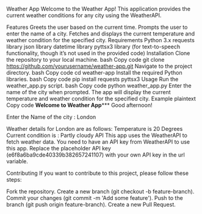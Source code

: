 
Weather App
Welcome to the Weather App! This application provides the current weather conditions for any city using the WeatherAPI.

Features
Greets the user based on the current time.
Prompts the user to enter the name of a city.
Fetches and displays the current temperature and weather condition for the specified city.
Requirements
Python 3.x
requests library
json library
datetime library
pyttsx3 library (for text-to-speech functionality, though it’s not used in the provided code)
Installation
Clone the repository to your local machine.
bash
Copy code
git clone https://github.com/yourusername/weather-app.git
Navigate to the project directory.
bash
Copy code
cd weather-app
Install the required Python libraries.
bash
Copy code
pip install requests pyttsx3
Usage
Run the weather_app.py script.
bash
Copy code
python weather_app.py
Enter the name of the city when prompted.
The app will display the current temperature and weather condition for the specified city.
Example
plaintext
Copy code
********************Welcome to Weather App***********************
Good afternoon!

Enter the Name of the city : London

Weather details for London are as follows:
Temperature is 20 Degrees
Current condition is : Partly cloudy
API
This app uses the WeatherAPI to fetch weather data. You need to have an API key from WeatherAPI to use this app. Replace the placeholder API key (e6f8a6ba9cde40339b382657241107) with your own API key in the url variable.

Contributing
If you want to contribute to this project, please follow these steps:

Fork the repository.
Create a new branch (git checkout -b feature-branch).
Commit your changes (git commit -m 'Add some feature').
Push to the branch (git push origin feature-branch).
Create a new Pull Request.
